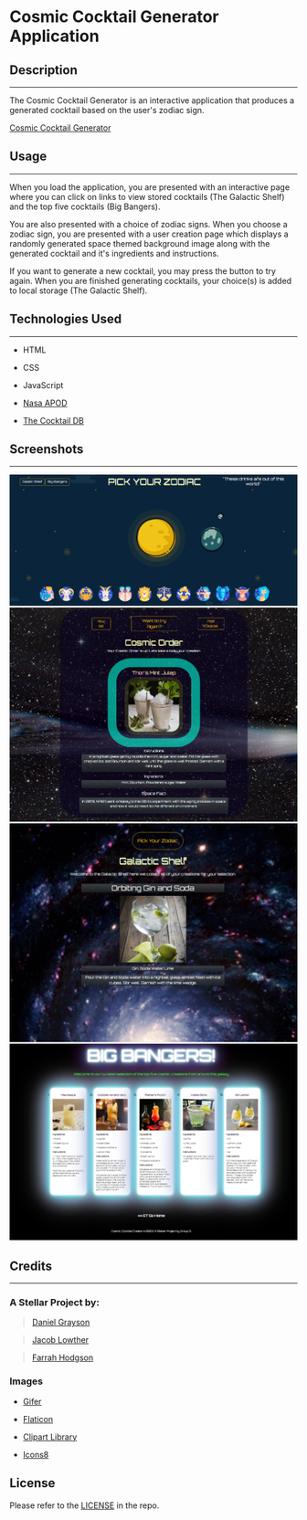 # Cosmic Cocktail Generator Application

## Description
---
The Cosmic Cocktail Generator is an interactive application that produces a generated cocktail based on the user's zodiac sign. 

[Cosmic Cocktail Generator](https://putmylinkhere)

## Usage
---
When you load the application, you are presented with an interactive page where you can click on links to view stored cocktails (The Galactic Shelf) and the top five cocktails (Big Bangers). 

You are also presented with a choice of zodiac signs. When you choose a zodiac sign, you are presented with a user creation page which displays a randomly generated space themed background image along with the generated cocktail and it's ingredients and instructions.

 If you want to generate a new cocktail, you may press the button to try again. When you are finished generating cocktails, your choice(s) is added to local storage (The Galactic Shelf).

## Technologies Used
---
- HTML
- CSS
- JavaScript
- [Nasa APOD](https://apod.nasa.gov/apod/astropix.html)

- [The Cocktail DB](https://www.thecocktaildb.com/api.php)


## Screenshots
---
![Main Page](assets/images/screenshot.jpg)
![Cosmic Order](assets/images/screenshot2.png)
![Galactic Shelf](assets/images/screenshot3.png)
![Big Bangers](assets/images/screenshot4.png)

## Credits
---
### A Stellar Project by:
> [Daniel Grayson](https://github.com/GrayCoded)

> [Jacob Lowther](https://github.com/YggdrasilJL)

> [Farrah Hodgson](https://github.com/Firene11)

### Images
- [Gifer](https://www.gifer.com/)

- [Flaticon](https://www.flaticon.com/)

- [Clipart Library](https://clipart-library.com/)

- [Icons8](https://icons8.com/)

## License
Please refer to the [LICENSE](license.md) in the repo. 